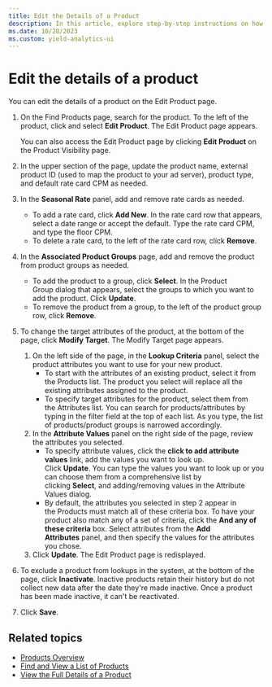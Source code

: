 ```yaml
---
title: Edit the Details of a Product
description: In this article, explore step-by-step instructions on how to edit the details of a product.
ms.date: 10/28/2023
ms.custom: yield-analytics-ui
---
```


# Edit the details of a product

You can edit the details of a product on the Edit Product page.

1. On the Find Products page, search for the product. To the left of the product, click and select **Edit Product**. The Edit Product page appears.

    You can also access the Edit Product page by clicking **Edit Product** on the Product Visibility page.
1. In the upper section of the page, update the product name, external product ID (used to map the product to your ad server), product type, and default rate card CPM as needed.
1. In the **Seasonal Rate** panel, add and remove rate cards as needed.
    - To add a rate card, click **Add New**. In the rate card row that appears, select a date range or accept the default. Type the rate card CPM, and type the floor CPM.
    - To delete a rate card, to the left of the rate card row, click **Remove**.
1. In the **Associated Product Groups** page, add and remove the product from product groups as needed.
    - To add the product to a group, click **Select**. In the Product Group dialog that appears, select the groups to which you want to add the product. Click **Update**.
    - To remove the product from a group, to the left of the product group row, click **Remove**.
1. To change the target attributes of the product, at the bottom of the page, click **Modify Target**. The Modify Target page appears.
    1. On the left side of the page, in the **Lookup Criteria** panel, select the product attributes you want to use for your new product.
        - To start with the attributes of an existing product, select it from the Products list. The product you select will replace all the existing attributes assigned to the product.
        - To specify target attributes for the product, select them from the Attributes list. You can search for products/attributes by typing in the filter field at the top of each list. As you type, the list of products/product groups is narrowed accordingly.
    1. In the **Attribute Values** panel on the right side of the page, review the attributes you selected.  
        - To specify attribute values, click the **click to add attribute values** link, add the values you want to look up. Click **Update**. You can type the values you want to look up or you can choose them from a comprehensive list by clicking **Select**, and adding/removing values in the Attribute Values dialog.
        - By default, the attributes you selected in step 2 appear in the Products must match all of these criteria box. To have your product also match any of a set of criteria, click the **And any of these criteria** box. Select attributes from the **Add Attributes** panel, and then specify the values for the attributes you chose.
    1. Click **Update**. The Edit Product page is redisplayed.
1. To exclude a product from lookups in the system, at the bottom of the page, click **Inactivate**. Inactive products retain their history but do not collect new data after the date they're made inactive. Once a product has been made inactive, it can't be reactivated.
1. Click **Save**.

## Related topics

- [Products Overview](products-overview.md)
- [Find and View a List of Products](find-and-view-a-list-of-products.md)
- [View the Full Details of a Product](view-the-full-details-of-a-product.md)
